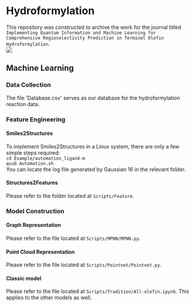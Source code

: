 # Hydroformylation
This repository was constructed to archive the work for the journal titled `Implementing Quantum Information and Machine Learning for Comprehensive Regioselectivity Prediction in Terminal Olefin Hydroformylation`.  
![][figure]
## Machine Learning
### Data Collection 
The file 'Database.csv' serves as our database for the hydroformylation reaction data.
### Feature Engineering
#### Smiles2Structures
To implement Smiles2Structures in a Linux system, there are only a few simple steps required:  
`cd Example/automation_ligand-m`  
`qsub Automation.sh`  
You can locate the log file generated by Gaussian 16 in the relevant folder. 
#### Structures2Features
Please refer to the folder located at `Scripts/Feature`. 
### Model Construction
#### Graph Representation
Please refer to the file located at `Scripts/MPNN/MPNN.py`.
#### Point Cloud Representation
Please refer to the file located at `Scripts/Pointnet/Pointnet.py`.
#### Classic model
Please refer to the file located at `Scripts/Tradition/All-olefin.ipynb`. This applies to the other models as well.

[figure]:Figure.png
